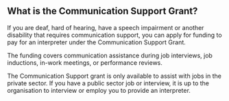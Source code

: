 ##  What is the Communication Support Grant?

If you are deaf, hard of hearing, have a speech impairment or another
disability that requires communication support, you can apply for funding to
pay for an interpreter under the Communication Support Grant.

The funding covers communication assistance during job interviews, job
inductions, in-work meetings, or performance reviews.

The Communication Support grant is only available to assist with jobs in the
private sector. If you have a public sector job or interview, it is up to the
organisation to interview or employ you to provide an interpreter.
